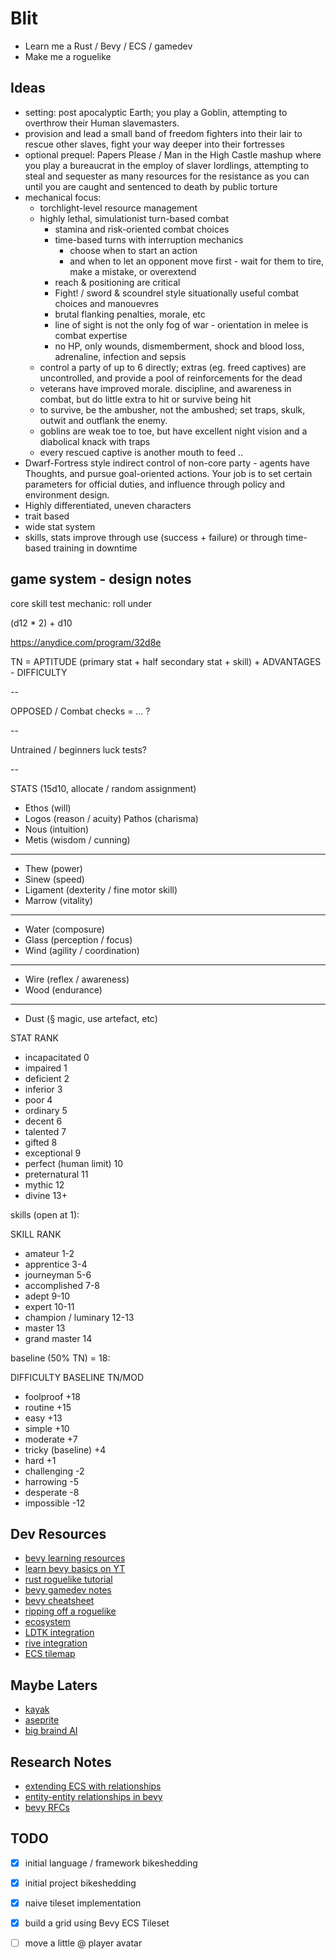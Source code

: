 # Blit

- Learn me a Rust / Bevy / ECS / gamedev
- Make me a roguelike

## Ideas

- setting: post apocalyptic Earth; you play a Goblin, attempting to overthrow their Human slavemasters.
- provision and lead a small band of freedom fighters into their lair to rescue other slaves, fight your way deeper into their fortresses
- optional prequel: Papers Please / Man in the High Castle mashup where you play a bureaucrat in the employ of slaver lordlings, attempting to steal and sequester as many resources for the resistance as you can until you are caught and sentenced to death by public torture
- mechanical focus:
  - torchlight-level resource management
  - highly lethal, simulationist turn-based combat
    - stamina and risk-oriented combat choices
    - time-based turns with interruption mechanics
      - choose when to start an action
      - and when to let an opponent move first - wait for them to tire, make a mistake, or overextend
    - reach & positioning are critical
    - Fight! / sword & scoundrel style situationally useful combat choices and manouevres
    - brutal flanking penalties, morale, etc
    - line of sight is not the only fog of war - orientation in melee is combat expertise
    - no HP, only wounds, dismemberment, shock and blood loss, adrenaline, infection and sepsis
  - control a party of up to 6 directly; extras (eg. freed captives) are uncontrolled, and provide a pool of reinforcements for the dead
  - veterans have improved morale. discipline, and awareness in combat, but do little extra to hit or survive being hit
  - to survive, be the ambusher, not the ambushed; set traps, skulk, outwit and outflank the enemy.
  - goblins are weak toe to toe, but have excellent night vision and a diabolical knack with traps
  - every rescued captive is another mouth to feed  ..
- Dwarf-Fortress style indirect control of non-core party - agents have Thoughts, and pursue goal-oriented actions. Your job is to set certain parameters for official duties, and influence through policy and environment design.
- Highly differentiated, uneven characters
 - trait based
 - wide stat system
 - skills, stats improve through use (success + failure) or through time-based training in downtime

## game system - design notes

core skill test mechanic: roll under

(d12 * 2) + d10

https://anydice.com/program/32d8e

TN = APTITUDE (primary stat + half secondary stat + skill) + ADVANTAGES - DIFFICULTY

--

OPPOSED / Combat checks =  … ? 

-- 

Untrained / beginners luck tests? 

--

STATS (15d10, allocate / random assignment)

- Ethos (will)
- Logos (reason / acuity) Pathos (charisma)
- Nous (intuition)
- Metis (wisdom / cunning)
---
- Thew (power)
- Sinew (speed)
- Ligament (dexterity / fine motor skill)
- Marrow (vitality)
---
- Water (composure)
- Glass (perception / focus)
- Wind (agility / coordination)
---
- Wire (reflex / awareness)
- Wood (endurance)
---
- Dust (§ magic, use artefact, etc)

STAT	RANK
- incapacitated	0   
- impaired	1   
- deficient	2  
- inferior	3  
- poor	4  
- ordinary	5  
- decent	6  
- talented	7    
- gifted	8  
- exceptional	9  
- perfect (human limit)	10 
- preternatural	11 
- mythic	12 
- divine	13+

skills (open at 1):

SKILL	RANK
- amateur	1-2  
- apprentice	3-4  
- journeyman	5-6  
- accomplished	7-8  
- adept	9-10  
- expert	10-11 
- champion / luminary	12-13
- master	13   
- grand master	14   

baseline (50% TN) = 18:

DIFFICULTY	BASELINE	TN/MOD
- foolproof	+18	
- routine	+15	
- easy	+13	
- simple	+10	
- moderate	+7	
- tricky (baseline)	+4	
- hard	+1	
- challenging	-2	
- harrowing	-5	
- desperate	-8	
- impossible	-12	

## Dev Resources
- [bevy learning resources](https://bevyengine.org/assets/)
- [learn bevy basics on YT](https://www.youtube.com/playlist?list=PLVnntJRoP85JHGX7rGDu6LaF3fmDDbqyd)
- [rust roguelike tutorial](https://bfnightly.bracketproductions.com/chapter_1.html)
- [bevy gamedev notes](https://taintedcoders.com)
- [bevy cheatsheet](https://bevy-cheatbook.github.io)
- [ripping off a roguelike](https://github.com/64kramsystem/learn_bevy_ecs_by_ripping_off-code/tree/master)
- [ecosystem](https://arewegameyet.rs/#ecosystem)
- [LDTK integration](https://github.com/Trouv/bevy_ecs_ldtk)
- [rive integration](https://github.com/rive-app/rive-bevy)
- [ECS tilemap](https://github.com/StarArawn/bevy_ecs_tilemap)


## Maybe Laters
- [kayak](https://github.com/StarArawn/kayak_ui)
- [aseprite](https://github.com/ggez/aseprite)
- [big braind AI](https://crates.io/crates/big-brain)


## Research Notes
- [extending ECS with relationships](https://ajmmertens.medium.com/building-games-in-ecs-with-entity-relationships-657275ba2c6c)
- [entity-entity relationships in bevy](https://github.com/bevyengine/bevy/issues/3742)
- [bevy RFCs](https://github.com/bevyengine/rfcs/tree/main/rfcs)

## TODO 

 - [x] initial language / framework bikeshedding
 - [x] initial project bikeshedding
 - [x] naive tileset implementation
 - [x] build a grid using Bevy ECS Tileset
 - [ ] move a little @ player avatar

